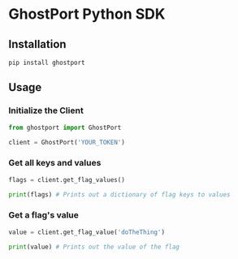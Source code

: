 # GhostPort Python SDK

## Installation

`pip install ghostport`

## Usage

### Initialize the Client

```python
from ghostport import GhostPort

client = GhostPort('YOUR_TOKEN')
```

### Get all keys and values

```python
flags = client.get_flag_values()

print(flags) # Prints out a dictionary of flag keys to values
```

### Get a flag's value

```python
value = client.get_flag_value('doTheThing')

print(value) # Prints out the value of the flag
```
